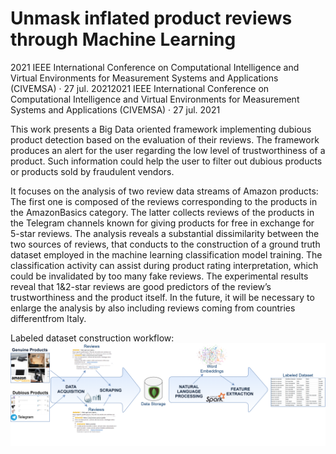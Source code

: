 # Unmask inflated product reviews through Machine Learning

2021 IEEE International Conference on Computational Intelligence and Virtual Environments for Measurement Systems and Applications (CIVEMSA) · 27 jul. 20212021 IEEE International Conference on Computational Intelligence and Virtual Environments for Measurement Systems and Applications (CIVEMSA) · 27 jul. 2021

This work presents a Big Data oriented framework implementing dubious product detection based on the evaluation of their reviews. The framework produces an alert for the user regarding the low level of trustworthiness of a product. Such information could help the user to filter out dubious products or products sold by fraudulent vendors.

It focuses on the analysis of two review data streams of Amazon products: The first one is composed of the reviews corresponding to the products in the AmazonBasics category. The latter collects reviews of the products in the Telegram channels known for giving products for free in exchange for 5-star reviews. The analysis reveals a substantial dissimilarity between the two sources of reviews, that conducts to the construction of a ground truth dataset employed in the machine learning classification model training. The classification activity can assist during product rating interpretation, which could be invalidated by too many fake reviews. The experimental results reveal that 1&2-star reviews are good predictors of the review’s trustworthiness and the product itself. In the future, it will be necessary to enlarge the analysis by also including reviews coming from countries differentfrom Italy.

Labeled dataset construction workflow:
![Screenshot](flussoOr.png)
